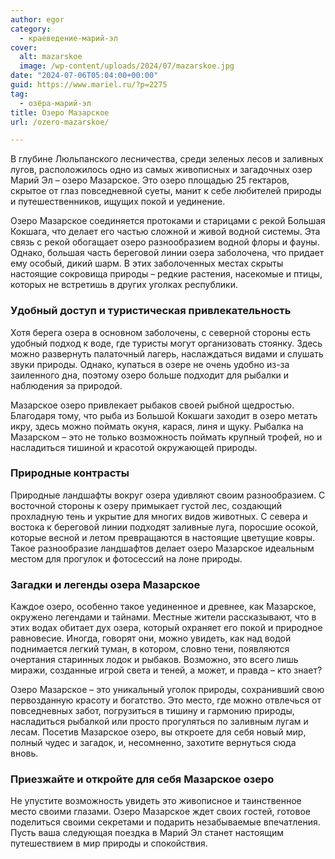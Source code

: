 ```yaml
---
author: egor
category:
  - краеведение-марий-эл
cover:
  alt: mazarskoe
  image: /wp-content/uploads/2024/07/mazarskoe.jpg
date: "2024-07-06T05:04:00+00:00"
guid: https://www.mariel.ru/?p=2275
tag:
  - озёра-марий-эл
title: Озеро Мазарское
url: /ozero-mazarskoe/

---
```

В глубине Люльпанского лесничества, среди зеленых лесов и заливных лугов, расположилось одно из самых живописных и загадочных озер Марий Эл – озеро Мазарское. Это озеро площадью 25 гектаров, скрытое от глаз повседневной суеты, манит к себе любителей природы и путешественников, ищущих покой и уединение.

Озеро Мазарское соединяется протоками и старицами с рекой Большая Кокшага, что делает его частью сложной и живой водной системы. Эта связь с рекой обогащает озеро разнообразием водной флоры и фауны. Однако, большая часть береговой линии озера заболочена, что придает ему особый, дикий шарм. В этих заболоченных местах скрыты настоящие сокровища природы – редкие растения, насекомые и птицы, которых не встретишь в других уголках республики.

### Удобный доступ и туристическая привлекательность

Хотя берега озера в основном заболочены, с северной стороны есть удобный подход к воде, где туристы могут организовать стоянку. Здесь можно развернуть палаточный лагерь, наслаждаться видами и слушать звуки природы. Однако, купаться в озере не очень удобно из-за заиленного дна, поэтому озеро больше подходит для рыбалки и наблюдения за природой.

Мазарское озеро привлекает рыбаков своей рыбной щедростью. Благодаря тому, что рыба из Большой Кокшаги заходит в озеро метать икру, здесь можно поймать окуня, карася, линя и щуку. Рыбалка на Мазарском – это не только возможность поймать крупный трофей, но и насладиться тишиной и красотой окружающей природы.

### Природные контрасты

Природные ландшафты вокруг озера удивляют своим разнообразием. С восточной стороны к озеру примыкает густой лес, создающий прохладную тень и укрытие для многих видов животных. С севера и востока к береговой линии подходят заливные луга, поросшие осокой, которые весной и летом превращаются в настоящие цветущие ковры. Такое разнообразие ландшафтов делает озеро Мазарское идеальным местом для прогулок и фотосессий на лоне природы.

### Загадки и легенды озера Мазарское

Каждое озеро, особенно такое уединенное и древнее, как Мазарское, окружено легендами и тайнами. Местные жители рассказывают, что в этих водах обитает дух озера, который охраняет его покой и природное равновесие. Иногда, говорят они, можно увидеть, как над водой поднимается легкий туман, в котором, словно тени, появляются очертания старинных лодок и рыбаков. Возможно, это всего лишь миражи, созданные игрой света и теней, а может, и правда – кто знает?

Озеро Мазарское – это уникальный уголок природы, сохранивший свою первозданную красоту и богатство. Это место, где можно отвлечься от повседневных забот, погрузиться в тишину и гармонию природы, насладиться рыбалкой или просто прогуляться по заливным лугам и лесам. Посетив Мазарское озеро, вы откроете для себя новый мир, полный чудес и загадок, и, несомненно, захотите вернуться сюда вновь.

### Приезжайте и откройте для себя Мазарское озеро

Не упустите возможность увидеть это живописное и таинственное место своими глазами. Озеро Мазарское ждет своих гостей, готовое поделиться своими секретами и подарить незабываемые впечатления. Пусть ваша следующая поездка в Марий Эл станет настоящим путешествием в мир природы и спокойствия.

